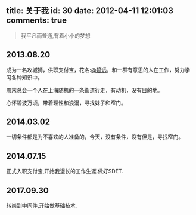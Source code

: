 title: 关于我
id: 30
date: 2012-04-11 12:01:03
comments: true
---

>我平凡而普通,有着小小的梦想

##  2013.08.20 ##


成为一名攻城狮，供职支付宝，花名:[@碧远](http://weibo.com/whereisdoor)，和一群有意思的人在工作，努力学习各种知识中。

周末总会一个人在上海随机的一条街道行走，有动机，没有目的地。

心怀碧波万顷，带着理性和浪漫，寻找妹子和窄门。

##  2014.03.02 ##

一切条件都是为不喜欢的人准备的，今天，没有条件，没有但是，寻找窄门。

## 2014.07.15 ##

正式入职支付宝,开始我漫长的工作生涯.做好SDET.

## 2017.09.30 ##

转岗到中间件,开始做基础技术.
